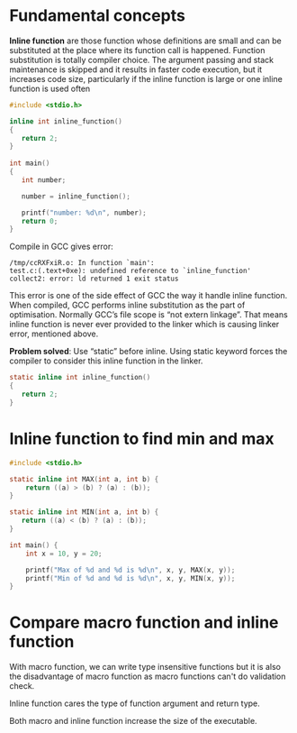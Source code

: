 # Fundamental concepts

**Inline function** are those function whose definitions are small and can be substituted at the place where its function call is happened. Function substitution is totally compiler choice. The argument passing and stack maintenance is skipped and it results in faster code execution, but it increases code size, particularly if the inline function is large or one inline function is used often

```c
#include <stdio.h>

inline int inline_function()
{
   return 2;
}
  
int main()
{
   int number;

   number = inline_function();

   printf("number: %d\n", number);
   return 0;
}
```

Compile in GCC gives error:

```
/tmp/ccRXFxiR.o: In function `main':
test.c:(.text+0xe): undefined reference to `inline_function'
collect2: error: ld returned 1 exit status
```

This error is one of the side effect of GCC the way it handle inline function. When compiled, GCC performs inline substitution as the part of optimisation. Normally GCC’s file scope is “not extern linkage”. That means inline function is never ever provided to the linker which is causing linker error, mentioned above.

**Problem solved**: Use “static” before inline. Using static keyword forces the compiler to consider this inline function in the linker.

```c
static inline int inline_function()
{
   return 2;
}
```
# Inline function to find min and max
```c
#include <stdio.h>

static inline int MAX(int a, int b) {
    return ((a) > (b) ? (a) : (b));
} 

static inline int MIN(int a, int b) {
   return ((a) < (b) ? (a) : (b));
}

int main() {
    int x = 10, y = 20;

    printf("Max of %d and %d is %d\n", x, y, MAX(x, y));
    printf("Min of %d and %d is %d\n", x, y, MIN(x, y));
}
```
# Compare macro function and inline function

With macro function, we can write type insensitive functions but it is also the disadvantage of macro function as macro functions can't do validation check.

Inline function cares the type of function argument and return type.

Both macro and inline function increase the size of the executable.
